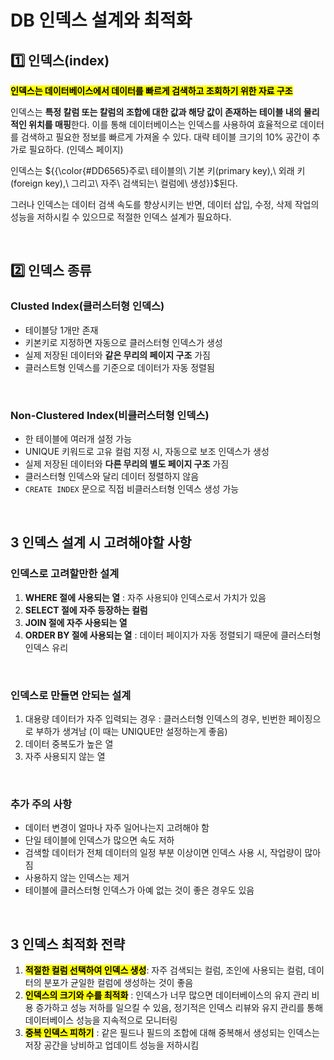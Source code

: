 # DB 인덱스 설계와 최적화


## 1️⃣ 인덱스(index)
<mark>**인덱스는 데이터베이스에서 데이터를 빠르게 검색하고 조회하기 위한 자료 구조**</mark></br>

인덱스는 **특정 칼럼 또는 칼럼의 조합에 대한 값과 해당 값이 존재하는 테이블 내의 물리적인 위치를 매핑**한다. 이를 통해 데이터베이스는 인덱스를 사용하여 효율적으로 데이터를 검색하고 필요한 정보를 빠르게 가져올 수 있다. 대략 테이블 크기의 10% 공간이 추가로 필요하다. (인덱스 페이지)

인덱스는 ${{\color{#DD6565}주로\ 테이블의\ 기본 키(primary key),\ 외래 키(foreign key),\ 그리고\ 자주\ 검색되는\ 컬럼에\ 생성}}$된다.
</br>

그러나 인덱스는 데이터 검색 속도를 향상시키는 반면, 데이터 삽입, 수정, 삭제 작업의 성능을 저하시킬 수 있으므로 적절한 인덱스 설계가 필요하다.

</br>


## 2️⃣ 인덱스 종류

### Clusted Index(클러스터형 인덱스)
- 테이블당 1개만 존재
- 키본키로 지정하면 자동으로 클러스터형 인덱스가 생성
- 실제 저장된 데이터와 **같은 무리의 페이지 구조** 가짐
- 클러스트형 인덱스를 기준으로 데이터가 자동 정렬됨 

</br>

### Non-Clustered Index(비클러스터형 인덱스)
- 한 테이블에 여러개 설정 가능
- UNIQUE 키워드로 고유 컬럼 지정 시, 자동으로 보조 인덱스가 생성
- 실제 저장된 데이터와 **다른 무리의 별도 페이지 구조** 가짐
- 클러스터형 인덱스와 달리 데이터 정렬하지 않음
- <code>CREATE INDEX</code> 문으로 직접 비클러스터형 인덱스 생성 가능 

</br>

## 3️ 인덱스 설계 시 고려해야할 사항


### 인덱스로 고려할만한 설계

1. **WHERE 절에 사용되는 열** : 자주 사용되야 인덱스로서 가치가 있음
2. **SELECT 절에 자주 등장하는 컬럼**
3. **JOIN 절에 자주 사용되는 열**
4. **ORDER BY 절에 사용되는 열** : 데이터 페이지가 자동 정렬되기 때문에 클러스터형 인덱스 유리

</br>


### 인덱스로 만들면 안되는 설계
1. 대용량 데이터가 자주 입력되는 경우 : 클러스터형 인덱스의 경우, 빈번한 페이징으로 부하가 생겨남 (이 때는 UNIQUE만 설정하는게 좋음)
2. 데이터 중복도가 높은 열
3. 자주 사용되지 않는 열

</br>


### 추가 주의 사항
- 데이터 변경이 얼마나 자주 일어나는지 고려해야 함
- 단일 테이블에 인덱스가 많으면 속도 저하
- 검색할 데이터가 전체 데이터의 일정 부분 이상이면 인덱스 사용 시, 작업량이 많아짐
- 사용하지 않는 인덱스는 제거
- 테이블에 클러스터형 인덱스가 아예 없는 것이 좋은 경우도 있음

</br>


## 3️ 인덱스 최적화 전략

1. <mark>**적절한 컬럼 선택하여 인덱스 생성**</mark>: 자주 검색되는 컬럼, 조인에 사용되는 컬럼, 데이터의 분포가 균일한 컬럼에 생성하는 것이 좋음
2. <mark>**인덱스의 크기와 수를 최적화**</mark> : 인덱스가 너무 많으면 데이터베이스의 유지 관리 비용 증가하고 성능 저하를 일으킬 수 있음, 정기적은 인덱스 리뷰와 유지 관리를 통해 데이터베이스 성능을 지속적으로 모니터링
3. <mark>**중복 인덱스 피하기**</mark> : 같은 필드나 필드의 조합에 대해 중복해서 생성되는 인덱스는 저장 공간을 낭비하고 업데이트 성능을 저하시킴

</br>
